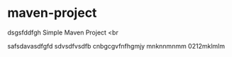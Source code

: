 # maven-project
dsgsfddfgh
Simple Maven Project
<br

safsdavasdfgfd
sdvsdfvsdfb
cnbgcgvfnfhgmjy
mnknnmnmm
0212mklmlm
